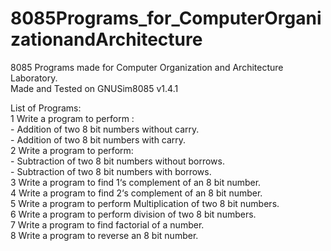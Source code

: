 # 8085Programs_for_ComputerOrganizationandArchitecture
8085 Programs made for Computer Organization and Architecture Laboratory. \
Made and Tested on GNUSim8085 v1.4.1 

List of Programs: \
1 Write a program to perform : \
	- Addition of two 8 bit numbers without carry. \
	- Addition of two 8 bit numbers with carry. \
2 Write a program to perform: \
	- Subtraction of two 8 bit numbers without borrows. \
	- Subtraction of two 8 bit numbers with borrows. \
3 Write a program to find 1‘s complement of an 8 bit number. \
4 Write a program to find 2‘s complement of an 8 bit number. \
5 Write a program to perform Multiplication of two 8 bit numbers. \
6 Write a program to perform division of two 8 bit numbers. \
7 Write a program to find factorial of a number. \
8 Write a program to reverse an 8 bit number. 
